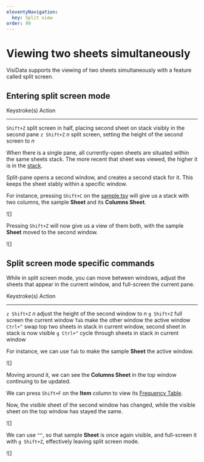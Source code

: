 ```yaml
---
eleventyNavigation:
  key: Split view
order: 99
---
```


# Viewing two sheets simultaneously

VisiData supports the viewing of two sheets simultaneously with a feature called split screen.

## Entering split screen mode

Keystroke(s)        Action
------------        ------
`Shift+Z`           split screen in half, placing second sheet on stack visibly in the second pane
`z Shift+Z` *n*     split screen, setting the height of the second screen to *n*


When there is a single pane, all currently-open sheets are situated within the same sheets stack. The more recent that sheet was viewed, the higher it is in the [stack](https://jsvine.github.io/intro-to-visidata/basics/understanding-sheets/#how-to-use-the-sheets-sheet).

Split-pane opens a second window, and creates a second stack for it. This keeps the sheet stably within a specific window.

For instance, pressing `Shift+C` on the [sample.tsv]() will give us a stack with two columns, the sample **Sheet** and its **Columns Sheet**.

![]

Pressing `Shift+Z` will now give us a view of them both, with the sample **Sheet** moved to the second window.

![]

## Split screen mode specific commands

While in split screen mode, you can move between windows, adjust the sheets that appear in the current window, and full-screen the current pane.

Keystroke(s)        Action
------------        ------
`z Shift+Z` *n*     adjust the height of the second window to *n*
`g Shift+Z`         full screen the current window
`Tab`               make the other window the active window
`Ctrl+^`            swap top two sheets in stack in current window, second sheet in stack is now visible
`g Ctrl+^`          cycle through sheets in stack in current window

For instance, we can use `Tab` to make the sample **Sheet** the active window.

![]

Moving around it, we can see the **Columns Sheet** in the top window continuing to be updated.

We can press `Shift+F` on the **Item** column to view its [Frequency Table]().

Now, the visible sheet of the second window has changed, while the visible sheet on the top window has stayed the same.

![]

We can use `^^`, so that sample **Sheet** is once again visible, and full-screen it with `g Shift+Z`, effectively leaving split screen mode.

![]
